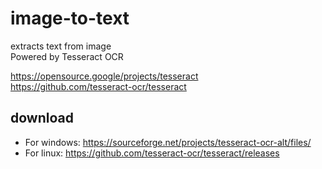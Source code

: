 # image-to-text
extracts text from image<br>
Powered by Tesseract OCR

https://opensource.google/projects/tesseract <br>
https://github.com/tesseract-ocr/tesseract <br>

## download
- For windows: https://sourceforge.net/projects/tesseract-ocr-alt/files/
- For linux:   https://github.com/tesseract-ocr/tesseract/releases
